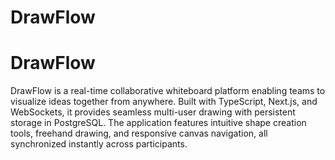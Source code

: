 # DrawFlow

# DrawFlow

DrawFlow is a real-time collaborative whiteboard platform enabling teams to visualize ideas together from anywhere. Built with TypeScript, Next.js, and WebSockets, it provides seamless multi-user drawing with persistent storage in PostgreSQL. The application features intuitive shape creation tools, freehand drawing, and responsive canvas navigation, all synchronized instantly across participants.
